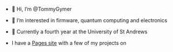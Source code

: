 - 👋 Hi, I’m @TommyGymer
- 👀 I’m interested in firmware, quantum computing and electronics
- 🌱 Currently a fourth year at the University of St Andrews

- I have a [Pages site](https://tommygymer.github.io/Index/) with a few of my projects on
